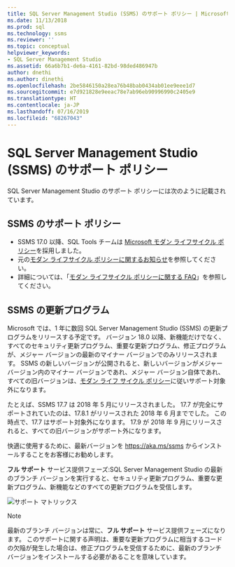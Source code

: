 ```yaml
---
title: SQL Server Management Studio (SSMS) のサポート ポリシー | Microsoft Docs
ms.date: 11/13/2018
ms.prod: sql
ms.technology: ssms
ms.reviewer: ''
ms.topic: conceptual
helpviewer_keywords:
- SQL Server Management Studio
ms.assetid: 66a6b7b1-de6a-4161-82bd-98ded486947b
author: dnethi
ms.author: dinethi
ms.openlocfilehash: 2be5846150a28ea76b48bab0434ab01ee9eee1d7
ms.sourcegitcommit: e7d921828e9eeac78e7ab96eb90996990c2405e9
ms.translationtype: HT
ms.contentlocale: ja-JP
ms.lasthandoff: 07/16/2019
ms.locfileid: "68267043"
---
```

# <a name="sql-server-management-studio-ssms-support-policy"></a>SQL Server Management Studio (SSMS) のサポート ポリシー

SQL Server Management Studio のサポート ポリシーには次のように記載されています。

## <a name="support-policy-for-ssms"></a>SSMS のサポート ポリシー
- SSMS 17.0 以降、SQL Tools チームは [Microsoft モダン ライフサイクル ポリシー](https://support.microsoft.com/help/30881/modern-lifecycle-policy)を採用しました。
- 元の[モダン ライフサイクル ポリシーに関するお知らせ](https://support.microsoft.com/help/447912/announcing-microsoft-modern-lifecycle-policy)を参照してください。
- 詳細については、「[モダン ライフサイクル ポリシーに関する FAQ](https://support.microsoft.com/help/30882/modern-lifecycle-policy-faq)」を参照してください。

## <a name="ssms-updates"></a>SSMS の更新プログラム 

Microsoft では、1 年に数回 SQL Server Management Studio (SSMS) の更新プログラムをリリースする予定です。 バージョン 18.0 以降、新機能だけでなく、すべてのセキュリティ更新プログラム、重要な更新プログラム、修正プログラムが、メジャー バージョンの最新のマイナー バージョンでのみリリースされます。 SSMS の新しいバージョンが公開されると、新しいバージョンがメジャー バージョン内のマイナー バージョンであれ、メジャー バージョン自体であれ、すべての旧バージョンは、[モダン ライフ サイクル ポリシー](https://support.microsoft.com/help/30881/modern-lifecycle-policy)に従いサポート対象外になります。


たとえば、SSMS 17.7 は 2018 年 5 月にリリースされました。 17.7 が完全にサポートされていたのは、17.8.1 がリリースされた 2018 年 6 月まででした。 この時点で、17.7 はサポート対象外になります。 17.9 が 2018 年 9 月にリリースされると、すべての旧バージョンがサポート外になります。 

快適に使用するために、最新バージョンを https://aka.ms/ssms からインストールすることをお客様にお勧めします。  

**フル サポート** サービス提供フェーズ:SQL Server Management Studio の最新のブランチ バージョンを実行すると、セキュリティ更新プログラム、重要な更新プログラム、新機能などのすべての更新プログラムを受信します。



![サポート マトリックス](./media/ssms-supportpolicy/support-policy.png)


> [!NOTE]
> 最新のブランチ バージョンは常に、**フル サポート** サービス提供フェーズになります。 このサポートに関する声明は、重要な更新プログラムに相当するコードの欠陥が発生した場合は、修正プログラムを受信するために、最新のブランチ バージョンをインストールする必要があることを意味しています。
